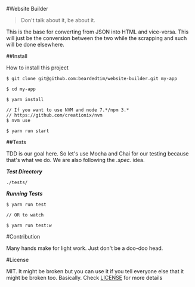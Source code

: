 #Website Builder

> Don't talk about it, be about it.

This is the base for converting from JSON into HTML and vice-versa. This will just be the conversion between the two while the scrapping and such will be done elsewhere. 

##Install

How to install this project

```
$ git clone git@github.com:beardedtim/website-builder.git my-app

$ cd my-app

$ yarn install

// If you want to use NVM and node 7.*/npm 3.*
// https://github.com/creationix/nvm
$ nvm use

$ yarn run start
```


##Tests

TDD is our goal here. So let's use Mocha and Chai for our testing because that's what we do. We are also following the *.spec.* idea.

_**Test Directory**_

`./tests/`

_**Running Tests**_

```
$ yarn run test

// OR to watch

$ yarn run test:w
```

#Contribution

Many hands make for light work. Just don't be a doo-doo head.

#License

MIT. It might be broken but you can use it if you tell everyone else that it might be broken too. Basically. Check [LICENSE](./LICENSE.md) for more details
